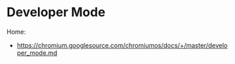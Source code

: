 # Developer Mode
Home:
- https://chromium.googlesource.com/chromiumos/docs/+/master/developer_mode.md
